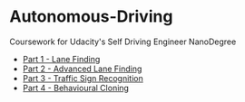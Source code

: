 # Autonomous-Driving
Coursework for Udacity's Self Driving Engineer NanoDegree


* [Part 1 - Lane Finding](https://github.com/xyGZen/Autonomous-Driving/blob/master/Part%201%20-%20Lane%20Finding/P1_Solution.ipynb)
* [Part 2 - Advanced Lane Finding](https://github.com/xyGZen/Autonomous-Driving/blob/master/Part%202%20-%20Advanced%20Lane%20Finding/P2_Solution.ipynb)
* [Part 3 - Traffic Sign Recognition](https://github.com/xyGZen/Autonomous-Driving/blob/master/Part%203%20-%20Traffic%20Sign%20Classifier/writeup.md)
* [Part 4 - Behavioural Cloning](https://github.com/xyGZen/Autonomous-Driving/blob/master/Part%201%20-%20Lane%20Finding/P1_Solution.ipynb)
